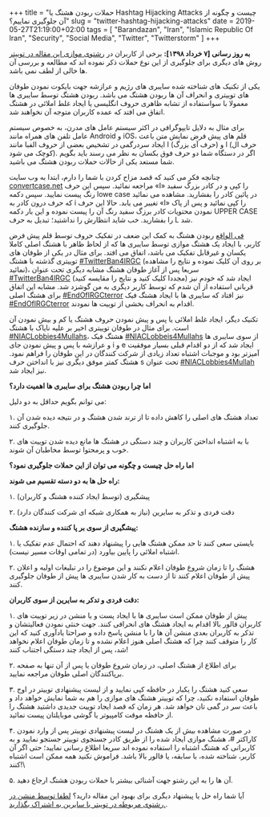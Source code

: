 +++
title = "حملات ربودن هشتگ یا Hashtag Hijacking Attacks چیست و چگونه از آن جلوگیری نماییم؟"
slug = "twitter-hashtag-hijacking-attacks"
date = 2019-05-27T21:19:00+02:00
tags = [ "Barandazan", "Iran", "Islamic Republic Of Iran", "Security", "Social Media", "Twitter", "Twitterstorm" ]
+++

**به روز رسانی [۷ خرداد ۱۳۹۸]:** برخی از کاربران در [رشتوی موازی این مقاله در توییتر](https://twitter.com/mamadou_babaei/status/1133090443896475648) روش های دیگری برای جلوگیری از این نوع حملات ذکر نموده اند که مطالعه و بررسی آن ها خالی از لطف نمی باشد.

یکی از تکنیک های شناخته شده سایبری های رژیم و عرازشه جهت بایکوت نمودن طوفان های توییتری و انحراف آن ها ربودن هشتگ می باشد. ربودن هشتگ توسط سایبری ها معمولا با سواستفاده از تشابه ظاهری حروف انگلیسی یا ایجاد غلط املائی در هشتگ اتفاق می افتد که عمده کاربران متوجه آن نخواهند شد.

برای مثال به دلایل تایپوگرافی در اکثر سیستم عامل های مدرن، به خصوص سیستم عامل تلفن های همراه مانند Android و iOS، قلم های پیش فرض نمایش متن باعث ایجاد سردرگمی در تشخیص بعضی از حروف الفبا مانند I (حرف آی بزرگ) و l (حرف ال کوچک می شود). اگر در دستگاه شما دو حرف فوق بکسان به نظر می رسند باید بگویم شما مستعد یکی از حالات حملات ربودن هشتگ می باشید.

<!--more-->

چنانچه فکر می کنید که قصد مزاح کردن با شما را دارم، ابتدا به وب سایت [convertcase.net](https://convertcase.net/) مراجعه نمائید. سپس این حرف «I» را کپی و در کادر بزرگ سفید رنگ پیست نمایید. سپس دکمه lowe case در پائین کادر را بفشارید. مشاهده می نمائید که حرف درون کادر به i تغییر می یابد. حالا این حرف «l» را کپی نمائید و پس از پاک نمودن محتویات کادر برزگ سفید رنگ آن را پیست نموده و این بار دکمه UPPER CASE را بفشارید. خب شاید انتظارش را نداشتید؛ تبدیل به حرف L شد.

[فی الواقع](https://twitter.com/hashtag/%D9%81%DB%8C_%D8%A7%D9%84%D9%88%D8%A7%D9%82%D8%B9?src=hash) ربودن هشتگ به کمک این ضعف در تفکیک حروف توسط قلم پیش فرض کاربر، با ایجاد یک هشتگ موازی توسط سایبری ها که از لحاظ ظاهر با هشتگ اصلی کاملا یکسان و غیرقابل تفکیک می باشد، اتفاق می افتد. برای مثال در یکی از طوفان های توییتری گذشته با هشتگ [#TwitterBan4IRGC](https://twitter.com/search?q=%23TwitterBan4IRGC&src=typd) (بر روی آن کلیک نموده و نتایج را مشاهده نمائید)، سریعا پس از آغاز طوفان هشتگ مشابه دیگری تحت عنوان [#TwitterBan4lRGC](https://twitter.com/search?q=%23TwitterBan4lRGC&src=typd) (مجددا کلیک کنید و نتایج را مقایسه کنید) ایجاد شد که خودم نیز قربانی استفاده از آن شدم که توسط کاربر دیگری به من گوشزد شد. مشابه این اتفاق برای هشتگ اصلی [#EndOfIRGCterror](https://twitter.com/search?q=%23EndOfIRGCterror&src=typd) نیز افتاد که سایبری ها با ایجاد هشتگ فیک [#EndOflRGCterror](https://twitter.com/search?q=%23EndOflRGCterror&src=typd) اقدام به انحراف بخشی از توییت ها نمودند.

تکنیک دیگر، ایجاد غلط املائی یا پس و پیش نمودن حروف هشتگ یا کم و بیش نمودن آن است. برای مثال در طوفان توییتری اخیر بر علیه نایاک با هشتگ [#NIACLobbies4Mullahs](https://twitter.com/search?q=%23NIACLobbies4Mullahs&src=typd)، هشتگ فیک [#NIACLobbeis4Mullahs](https://twitter.com/search?q=%23NIACLobbeis4Mullahs&src=typd) از سوی سایبری ها و عرازشه با پس و پیش نمودن جای i و e ایجاد شد که از دو اقدام قبلی بسیار موفقیت آمیزتر بود و موجبات اشتباه تعداد زیادی از شرکت کنندگان در این طوفان را فراهم نمود. هشتگ کمتر موفق دیگری نیز با انداختن حرف s تحت عنوان [#NIACLobbies4Mullah](https://twitter.com/search?q=%23NIACLobbies4Mullah&src=typd) نیز ایجاد شد.

**اما چرا ربودن هشتگ برای سایبری ها اهمیت دارد؟**

می توانم بگویم حداقل به دو دلیل:

۱. تعداد هشتگ های اصلی را کاهش داده تا از ترند شدن هشتگ و در نتیجه دیده شدن آن جلوگیری کنند.

۲. با به اشتباه انداختن کاربران و چند دستگی در هشتگ ها مانع دیده شدن توییت های خوب و پرمحتوا توسط مخاطبان آن شوند.

**اما راه حل چیست و چگونه می توان از این حملات جلوگیری نمود؟**

**راه حل ها به دو دسته تقسیم می شوند:**

۱. پیشگیری (توسط ایجاد کننده هشتگ و کاربران)

۲. دقت فردی و تذکر به سایرین (نیاز به همکاری شبکه ای شرکت کنندگان دارد)

**پیشگیری از سوی بر پا کننده و سازنده هشتگ:**

۱. بایستی سعی کنند تا حد ممکن هشتگ هایی را پیشنهاد دهند که احتمال عدم تفکیک یا اشتباه املائی را پایین بیاورد (در تمامی اوقات مسیر نیست).

۲. هشتگ را تا زمان شروع طوفان اعلام نکنند و این موضوع را در تبلیغات اولیه و اعلان پیش از طوفان اعلام کنند تا از دست به کار شدن سایبری ها پیش از طوفان جلوگیری کنند.

**دقت فردی و تدکر به سایرین از سوی کاربران:**

۱. پیش از طوفان ممکن است سایبری ها با ایجاد پست و یا منشن در زیر توییت های کاربران فالور بالا اقدام به ایجاد هشتگ های انحرافی کنند. جهت خنثی نمودن فعالیتشان و تذکر به کاربران بعدی منشن آن ها را با منشن پاسخ داده و صراحتا یادآوری کنید که این کار را متوقف کنند چرا که هشتگ اصلی هنوز اعلام نشده و تا زمان طوفان اعلام نخواهد شد، پس از ایجاد چند دستگی اجتناب کنند!

۲. برای اطلاع از هشتگ اصلی، در زمان شروع طوفان یا پس از آن تنها به صفحه برپاکنندگان اصلی طوفان مراجعه نمایید.

۳. سعی کنید هشتگ را یکبار در حافظه کپی نمایید و از لیست پیشنهادی توییتر در اوج طوفان استفاده نکنید، چرا که توییتر هشتگ های موازی را هم به شما نمایش خواهد داد و باعث سر در گمی تان خواهد شد. هر زمان که قصد ایجاد توییت جدیدی داشتید هشتگ را از حافظه موقت کامپیوتر یا گوشی موبایلتان پیست نمائید.

۴. در صورت مشاهده بیش از یک هشتگ در لیست پیشنهادی توییتر پس از وارد نمودن کاراکتر #، هشتگ موازی ایجاد شده را از طریق کادر جستجوی توییتر جستجو نمایید و به کاربرانی که هشتگ اشتباه را استفاده نموده اند سریعا اطلاع رسانی نمایید؛ حتی اگر آن کاربر، شناخته شده، با سابقه، یا فالور بالا باشد. فراموش نکنید همه ممکن است اشتباه کنند!\

۵. آن ها را به این رشتو جهت آشنائی بیشتر با حملات ربودن هشتگ ارجاع دهید. 

آیا شما راه حل یا پیشنهاد دیگری برای بهبود این مقاله دارید؟ [لطفا توسط منشن در رشتوی مربوطه در توییتر با سایرین به اشتراک بگذارید.](https://twitter.com/mamadou_babaei/status/1133090443896475648).
